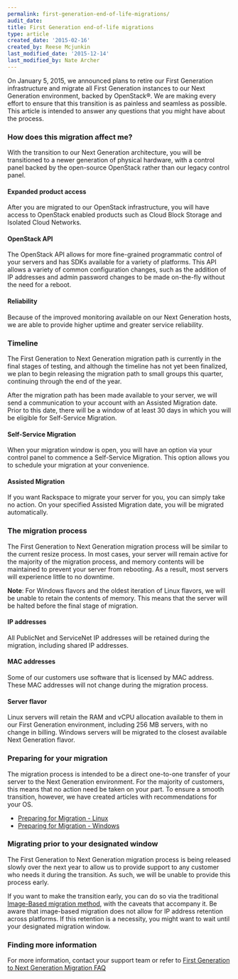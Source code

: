 ```yaml
---
permalink: first-generation-end-of-life-migrations/
audit_date:
title: First Generation end-of-life migrations
type: article
created_date: '2015-02-16'
created_by: Reese Mcjunkin
last_modified_date: '2015-12-14'
last_modified_by: Nate Archer
---
```


On January 5, 2015, we announced plans to retire our First Generation
infrastructure and migrate all First Generation instances to our Next
Generation environment, backed by OpenStack&reg;. We are making every
effort to ensure that this transition is as painless and seamless as
possible. This article is intended to answer any questions that you
might have about the process.

### How does this migration affect me?

With the transition to our Next Generation architecture, you will be
transitioned to a newer generation of physical hardware, with a control
panel backed by the open-source OpenStack rather than our legacy control
panel.

#### Expanded product access

After you are migrated to our OpenStack infrastructure, you will have
access to OpenStack enabled products such as Cloud Block Storage and
Isolated Cloud Networks.

#### OpenStack API

The OpenStack API allows for more fine-grained programmatic control of
your servers and has SDKs available for a variety of platforms. This API
allows a variety of common configuration changes, such as the addition
of IP addresses and admin password changes to be made on-the-fly without
the need for a reboot.

#### Reliability

Because of the improved monitoring available on our Next Generation
hosts, we are able to provide higher uptime and greater service
reliability.

### Timeline

The First Generation to Next Generation migration path is currently in
the final stages of testing, and although the timeline has not yet been
finalized, we plan to begin releasing the migration path to small groups
this quarter, continuing through the end of the year.

After the migration path has been made available to your server, we will
send a communication to your account with an Assisted Migration date.
Prior to this date, there will be a window of at least 30 days in which
you will be eligible for Self-Service Migration.

#### Self-Service Migration

When your migration window is open, you will have an option via your
control panel to commence a Self-Service Migration. This option allows
you to schedule your migration at your convenience.

#### Assisted Migration

If you want Rackspace to migrate your server for you, you can simply
take no action. On your specified Assisted Migration date, you will be
migrated automatically.

### The migration process

The First Generation to Next Generation migration process will be
similar to the current resize process. In most cases, your server will
remain active for the majority of the migration process, and memory
contents will be maintained to prevent your server from rebooting. As a
result, most servers will experience little to no downtime.

**Note**: For Windows flavors and the oldest iteration of Linux flavors,
we will be unable to retain the contents of memory. This means that the
server will be halted before the final stage of migration.

#### IP addresses

All PublicNet and ServiceNet IP addresses will be retained during the
migration, including shared IP addresses.

#### MAC addresses

Some of our customers use software that is licensed by MAC address.
These MAC addresses will not change during the migration process.

#### Server flavor

Linux servers will retain the RAM and vCPU allocation available to them
in our First Generation environment, including 256 MB servers, with no
change in billing. Windows servers will be migrated to the closest
available Next Generation flavor.

### Preparing for your migration

The migration process is intended to be a direct one-to-one transfer of
your server to the Next Generation environment. For the majority of
customers, this means that no action need be taken on your part. To
ensure a smooth transition, however, we have created articles with
recommendations for your OS.

-   [Preparing for Migration - Linux](/how-to/prepare-to-migrate-a-linux-server)
-   [Preparing for Migration - Windows](/how-to/prepare-to-migrate-a-windows-server)

### Migrating prior to your designated window

The First Generation to Next Generation migration process is being
released slowly over the next year to allow us to provide support to any
customer who needs it during the transition. As such, we will be unable
to provide this process early.

If you want to make the transition early, you can do so via the
traditional [Image-Based migration method](/how-to/next-generation-cloud-servers-migration-considerations-and-options),
with the caveats that accompany it. Be aware that image-based migration
does not allow for IP address retention across platforms. If this
retention is a necessity, you might want to wait until your designated
migration window.

### Finding more information

For more information, contact your support team or refer to
[First Generation to Next Generation Migration FAQ](/how-to/first-generation-to-next-generation-cloud-server-migration-faq)

